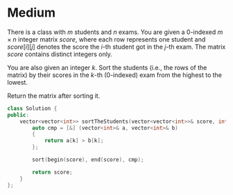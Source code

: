# Medium

There is a class with $m$ students and $n$ exams. You are given a 0-indexed $m \times n$ integer matrix $score$, where each row represents one student and $score[i][j]$ denotes the score the $i$-th student got in the $j$-th exam. The matrix $score$ contains distinct integers only.

You are also given an integer $k$. Sort the students (i.e., the rows of the matrix) by their scores in the $k$-th (0-indexed) exam from the highest to the lowest.

Return the matrix after sorting it.

```cpp
class Solution {
public:
    vector<vector<int>> sortTheStudents(vector<vector<int>>& score, int k) {
        auto cmp = [&] (vector<int>& a, vector<int>& b)
        {
            return a[k] > b[k];
        };

        sort(begin(score), end(score), cmp);

        return score;
    }
};
```
